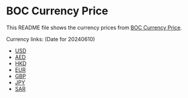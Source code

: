 # BOC Currency Price

This README file shows the currency prices from [BOC Currency Price](https://www.boc.cn/sourcedb/whpj/).

Currency links: (Date for 20240610)

- [USD](https://bocurrencyprice.techina.science/BOC_CURRENCY_PRICE/USD/20240610.json)
- [AED](https://bocurrencyprice.techina.science/BOC_CURRENCY_PRICE/AED/20240610.json)
- [HKD](https://bocurrencyprice.techina.science/BOC_CURRENCY_PRICE/HKD/20240610.json)
- [EUR](https://bocurrencyprice.techina.science/BOC_CURRENCY_PRICE/EUR/20240610.json)
- [GBP](https://bocurrencyprice.techina.science/BOC_CURRENCY_PRICE/GBP/20240610.json)
- [JPY](https://bocurrencyprice.techina.science/BOC_CURRENCY_PRICE/JPY/20240610.json)
- [SAR](https://bocurrencyprice.techina.science/BOC_CURRENCY_PRICE/SAR/20240610.json)
